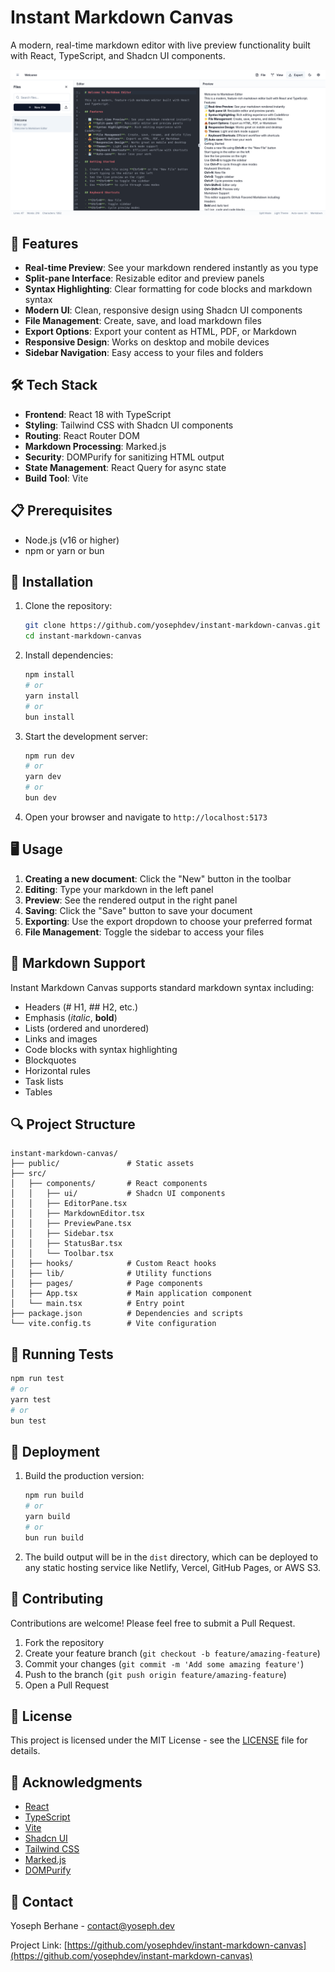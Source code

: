 # Instant Markdown Canvas

A modern, real-time markdown editor with live preview functionality built with React, TypeScript, and Shadcn UI components.

![Instant Markdown Canvas](./public/instant-markdown-canvas-preview.png)

## 🚀 Features

- **Real-time Preview**: See your markdown rendered instantly as you type
- **Split-pane Interface**: Resizable editor and preview panels
- **Syntax Highlighting**: Clear formatting for code blocks and markdown syntax
- **Modern UI**: Clean, responsive design using Shadcn UI components
- **File Management**: Create, save, and load markdown files
- **Export Options**: Export your content as HTML, PDF, or Markdown
- **Responsive Design**: Works on desktop and mobile devices
- **Sidebar Navigation**: Easy access to your files and folders

## 🛠️ Tech Stack

- **Frontend**: React 18 with TypeScript
- **Styling**: Tailwind CSS with Shadcn UI components
- **Routing**: React Router DOM
- **Markdown Processing**: Marked.js
- **Security**: DOMPurify for sanitizing HTML output
- **State Management**: React Query for async state
- **Build Tool**: Vite

## 📋 Prerequisites

- Node.js (v16 or higher)
- npm or yarn or bun

## 🔧 Installation

1. Clone the repository:
   ```bash
   git clone https://github.com/yosephdev/instant-markdown-canvas.git
   cd instant-markdown-canvas
   ```

2. Install dependencies:
   ```bash
   npm install
   # or
   yarn install
   # or
   bun install
   ```

3. Start the development server:
   ```bash
   npm run dev
   # or
   yarn dev
   # or
   bun dev
   ```

4. Open your browser and navigate to `http://localhost:5173`

## 🖥️ Usage

1. **Creating a new document**: Click the "New" button in the toolbar
2. **Editing**: Type your markdown in the left panel
3. **Preview**: See the rendered output in the right panel
4. **Saving**: Click the "Save" button to save your document
5. **Exporting**: Use the export dropdown to choose your preferred format
6. **File Management**: Toggle the sidebar to access your files

## 📝 Markdown Support

Instant Markdown Canvas supports standard markdown syntax including:

- Headers (# H1, ## H2, etc.)
- Emphasis (*italic*, **bold**)
- Lists (ordered and unordered)
- Links and images
- Code blocks with syntax highlighting
- Blockquotes
- Horizontal rules
- Task lists
- Tables

## 🔍 Project Structure

```
instant-markdown-canvas/
├── public/               # Static assets
├── src/
│   ├── components/       # React components
│   │   ├── ui/           # Shadcn UI components
│   │   ├── EditorPane.tsx
│   │   ├── MarkdownEditor.tsx
│   │   ├── PreviewPane.tsx
│   │   ├── Sidebar.tsx
│   │   ├── StatusBar.tsx
│   │   └── Toolbar.tsx
│   ├── hooks/            # Custom React hooks
│   ├── lib/              # Utility functions
│   ├── pages/            # Page components
│   ├── App.tsx           # Main application component
│   └── main.tsx          # Entry point
├── package.json          # Dependencies and scripts
└── vite.config.ts        # Vite configuration
```

## 🧪 Running Tests

```bash
npm run test
# or
yarn test
# or
bun test
```

## 🚢 Deployment

1. Build the production version:
   ```bash
   npm run build
   # or
   yarn build
   # or
   bun run build
   ```

2. The build output will be in the `dist` directory, which can be deployed to any static hosting service like Netlify, Vercel, GitHub Pages, or AWS S3.

## 🤝 Contributing

Contributions are welcome! Please feel free to submit a Pull Request.

1. Fork the repository
2. Create your feature branch (`git checkout -b feature/amazing-feature`)
3. Commit your changes (`git commit -m 'Add some amazing feature'`)
4. Push to the branch (`git push origin feature/amazing-feature`)
5. Open a Pull Request

## 📄 License

This project is licensed under the MIT License - see the [LICENSE](LICENSE) file for details.

## 👏 Acknowledgments

- [React](https://reactjs.org/)
- [TypeScript](https://www.typescriptlang.org/)
- [Vite](https://vitejs.dev/)
- [Shadcn UI](https://ui.shadcn.com/)
- [Tailwind CSS](https://tailwindcss.com/)
- [Marked.js](https://marked.js.org/)
- [DOMPurify](https://github.com/cure53/DOMPurify)

## 📧 Contact

Yoseph Berhane - [contact@yoseph.dev](mailto:your.email@example.com)

Project Link: [https://github.com/yosephdev/instant-markdown-canvas](https://github.com/yosephdev/instant-markdown-canvas)